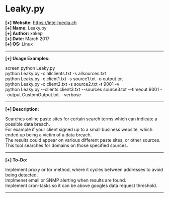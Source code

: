 # Leaky.py
										 
<b>[+] Website:</b> https://intellipedia.ch<br />
<b>[+] Name:</b> Leaky.py<br />
<b>[+] Author:</b> xakep<br />
<b>[+] Date:</b> March 2017<br />
<b>[+] OS:</b> Linux<br />
<hr>
<b>[+] Usage Examples:</b><br />

screen python Leaky.py<br />
python Leaky.py -c allclients.txt -s allsources.txt<br />
python Leaky.py -c client1.txt  -s source1.txt -o output.txt<br />
python Leaky.py -c client2.txt -s source2.txt -t 9001 -v<br />
python Leaky.py --clients client3.txt --sources source3.txt --timeout 9001 --output CustomOutput.txt --verbose<br />
<hr>

<b>[+] Description:</b><br />

Searches online paste sites for certain search terms which can indicate a possible data breach.<br />
For example if your client signed up to a small business website, which ended up being a victim of a data breach.<br />
The results could appear on various different paste sites, or other sources. This tool searches for domains on those specified sources.
<hr>

<b>[+] To-Do:</b><br />

Implement proxy or tor method, where it cycles between addresses to avoid being detected.<br />
Implmenet email or SNMP alerting when results are found.<br />
Implement cron-tasks so it can be above googles data request threshold.<br />
<hr>
